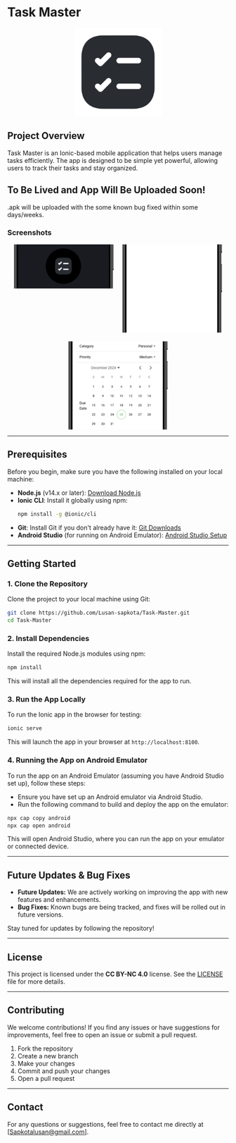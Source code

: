 # Task Master

<p align="center">
  <img src="./assets/icon-only.png" alt="Logo" width="200"/>
</p>

## Project Overview

Task Master is an Ionic-based mobile application that helps users manage tasks efficiently. The app is designed to be simple yet powerful, allowing users to track their tasks and stay organized.

## To Be Lived and App Will Be Uploaded Soon!

.apk will be uploaded with the some known bug fixed within some days/weeks. 

### Screenshots

<div style="display: flex; justify-content: center; gap: 20px; flex-wrap: wrap; overflow: hidden;">
  <img src="./screenshots/ss3.png" alt="Screenshot 1" style="width: 45%; height: 100px; object-fit: cover;"/>
  <img src="./screenshots/ss2.png" alt="Screenshot 2" style="width: 45%; height: 200px; object-fit: cover;"/>
  <img src="./screenshots/ss1.png" alt="Screenshot 3" style="width: 45%; height: 200px; object-fit: cover;"/>
</div>

---

## Prerequisites

Before you begin, make sure you have the following installed on your local machine:

- **Node.js** (v14.x or later): [Download Node.js](https://nodejs.org/)
- **Ionic CLI**: Install it globally using npm:
  ```bash
  npm install -g @ionic/cli
  ```
- **Git**: Install Git if you don't already have it: [Git Downloads](https://git-scm.com/downloads)
- **Android Studio** (for running on Android Emulator): [Android Studio Setup](https://developer.android.com/studio)

---

## Getting Started

### 1. Clone the Repository

Clone the project to your local machine using Git:

```bash
git clone https://github.com/Lusan-sapkota/Task-Master.git
cd Task-Master
```

### 2. Install Dependencies

Install the required Node.js modules using npm:

```bash
npm install
```

This will install all the dependencies required for the app to run.

### 3. Run the App Locally

To run the Ionic app in the browser for testing:

```bash
ionic serve
```

This will launch the app in your browser at `http://localhost:8100`.

### 4. Running the App on Android Emulator

To run the app on an Android Emulator (assuming you have Android Studio set up), follow these steps:

- Ensure you have set up an Android emulator via Android Studio.
- Run the following command to build and deploy the app on the emulator:

```bash
npx cap copy android
npx cap open android
```

This will open Android Studio, where you can run the app on your emulator or connected device.

---

## Future Updates & Bug Fixes

- **Future Updates:** We are actively working on improving the app with new features and enhancements.
- **Bug Fixes:** Known bugs are being tracked, and fixes will be rolled out in future versions.

Stay tuned for updates by following the repository!

---

## License

This project is licensed under the **CC BY-NC 4.0** license. See the [LICENSE](LICENSE) file for more details.

---

## Contributing

We welcome contributions! If you find any issues or have suggestions for improvements, feel free to open an issue or submit a pull request.

1. Fork the repository
2. Create a new branch
3. Make your changes
4. Commit and push your changes
5. Open a pull request

---

## Contact

For any questions or suggestions, feel free to contact me directly at [Sapkotalusan@gmail.com].
